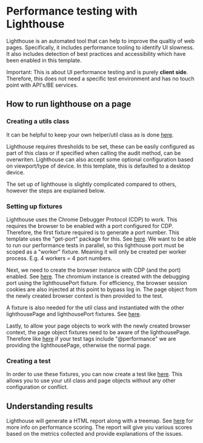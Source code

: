 # Performance testing with Lighthouse

Lighthouse is an automated tool that can help to improve the qualtiy of web pages. Specifically, it includes performance tooling to identify UI slowness. It also includes detection of best practices and accessibility which have been enabled in this template.

Important: This is about UI performance testing and is purely **client side**. Therefore, this does not need a specific test environment and has no touch point with API's/BE services.

## How to run lighthouse on a page

### Creating a utils class

It can be helpful to keep your own helper/util class as is done [here](https://github.com/hmcts/tcoe-playwright-example/blob/master/playwright-e2e/utils/lighthouse.utils.ts).

Lighthouse requires thresholds to be set, these can be easily configured as part of this class or if specified when calling the audit method, can be overwriten. Lighthouse can also accept some optional configuration based on viewport/type of device. In this template, this is defaulted to a desktop device.

The set up of lighthouse is slightly complicated compared to others, however the steps are explained below.

### Setting up fixtures

Lighthouse uses the Chrome Debugger Protocol (CDP) to work. This requires the browser to be enabled with a port configured for CDP. Therefore, the first fixture required is to generate a port number. This template uses the "get-port" package for this. See [here](https://github.com/hmcts/tcoe-playwright-example/blob/master/playwright-e2e/fixtures.ts#L17).
We want to be able to run our performance tests in parallel, so this lighthouse port must be scoped as a "worker" fixture. Meaning it will only be created per worker process. E.g. 4 workers = 4 port numbers.

Next, we need to create the browser instance with CDP (and the port) enabled. See [here](https://github.com/hmcts/tcoe-playwright-example/blob/master/playwright-e2e/utils/utils.fixtures.ts#L40). The chromium instance is created with the debugging port using the lighthousePort fixture. For efficiency, the browser session cookies are also injected at this point to bypass log in. The page object from the newly created browser context is then provided to the test.

A fixture is also needed for the util class and instantiated with the other lighthousePage and lighthousePort fixtures. See [here](https://github.com/hmcts/tcoe-playwright-example/blob/master/playwright-e2e/utils/utils.fixtures.ts#L35).

Lastly, to allow your page objects to work with the newly created browser context, the page object fixtures need to be aware of the lighthousePage. Therefore like [here](https://github.com/hmcts/tcoe-playwright-example/blob/master/playwright-e2e/page-objects/pages/page.fixtures.ts#L21) if your test tags include "@performance" we are providing the lighthousePage, otherwise the normal page.

### Creating a test

In order to use these fixtures, you can now create a test like [here](https://github.com/hmcts/tcoe-playwright-example/blob/master/playwright-e2e/tests/case-list-citizen.performance.spec.ts#L18). This allows you to use your util class and page objects without any other configuration or conflict.

## Understanding results

Lighthouse will generate a HTML report along with a treemap. See [here](https://developer.chrome.com/docs/lighthouse/performance/performance-scoring) for more info on performance scoring. The report will give you various scores based on the metrics collected and provide explanations of the issues.
